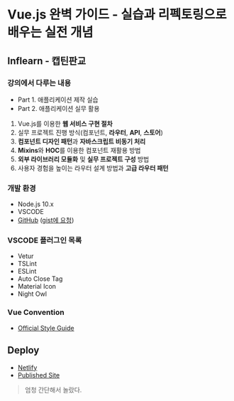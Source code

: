 # Vue.js 완벽 가이드 - 실습과 리펙토링으로 배우는 실전 개념

## Inflearn - 캡틴판교

### 강의에서 다루는 내용

-   Part 1. 애플리케이션 제작 실습
-   Part 2. 애플리케이션 실무 활용

1.  Vue.js를 이용한 **웹 서비스 구현 절차**
2.  실무 프로젝트 진행 방식(컴포넌트, **라우터**, **API**, **스토어**)
3.  **컴포넌트 디자인 패턴**과 **자바스크립트 비동기 처리**
4.  **Mixins**와 **HOC**를 이용한 컴포넌트 재활용 방법
5.  **외부 라이브러리 모듈화** 및 **실무 프로젝트 구성** 방법
6.  사용자 경험을 높이는 라우터 설계 방법과 **고급 라우터 패턴**

### 개발 환경

-   Node.js 10.x
-   VSCODE
-   [GitHub](https://github.com/joshua1988/vue-advanced)
    ([gist에 요청](https://gist.github.com/joshua1988/da1b9ab5703480f71cef88b2f8cb6ede))

### VSCODE 플러그인 목록

-   Vetur
-   TSLint
-   ESLint
-   Auto Close Tag
-   Material Icon
-   Night Owl

### Vue Convention

-   [Official Style Guide](https://vuejs.org/v2/style-guide)

## Deploy

-   [Netlify](https://www.netlify.com)
-   [Published Site](https://vigilant-aryabhata-691839.netlify.app)

>   엄청 간단해서 놀랐다.
